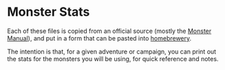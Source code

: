 # Monster Stats

Each of these files is copied from an official source (mostly the
[Monster Manual](http://dnd.wizards.com/products/tabletop-games/rpg-products/monster-manual)),
and put in a form that can be pasted into [homebrewery](http://homebrewery.naturalcrit.com/).

The intention is that, for a given adventure or campaign, you can print out the stats
for the monsters you will be using, for quick reference and notes.
